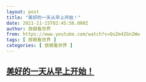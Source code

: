 ```yaml
---
layout: post
title: "美好的一天从早上开始！"
date: 2021-11-15T02:45:56.000Z
author: 放眼看世界
from: https://www.youtube.com/watch?v=QuZm4ZGn2Ww
tags: [ 放眼看世界 ]
categories: [ 放眼看世界 ]
---
```

<!--1636944356000-->
[美好的一天从早上开始！](https://www.youtube.com/watch?v=QuZm4ZGn2Ww)
------

<div>

</div>

